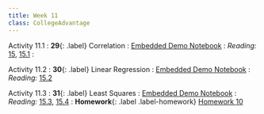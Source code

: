 ```yaml
---
title: Week 11
class: CollegeAdvantage
---
```


Activity 11.1
: **29**{: .label} Correlation
: [Embedded Demo Notebook](https://inclusionbridgedshub.org/hub/user-redirect/git-pull?repo=https%3A%2F%2Fgithub.com%2FInclusion-Bridge%2F2023-DS-College-Advanatge&branch=main&urlpath=tree%2F2023-DS-College-Advanatge%2Flec+notebooks%2Flec27.ipynb)
: _Reading:_ [15](https://inferentialthinking.com/chapters/15/Prediction.html), [15.1](https://inferentialthinking.com/chapters/15/1/Correlation.html)
: <!--[Project 2 Lab Worksheet](#)-->

Activity 11.2
: **30**{: .label} Linear Regression
: [Embedded Demo Notebook](https://inclusionbridgedshub.org/hub/user-redirect/git-pull?repo=https%3A%2F%2Fgithub.com%2FInclusion-Bridge%2F2023-DS-College-Advanatge&branch=main&urlpath=tree%2F2023-DS-College-Advanatge%2Flec+notebooks%2Flec28.ipynb)
: _Reading:_ [15.2](https://inferentialthinking.com/chapters/15/2/Regression_Line.html)

Activity 11.3
: **31**{: .label} Least Squares
: [Embedded Demo Notebook](https://inclusionbridgedshub.org/hub/user-redirect/git-pull?repo=https%3A%2F%2Fgithub.com%2FInclusion-Bridge%2F2023-DS-College-Advanatge&branch=main&urlpath=tree%2F2023-DS-College-Advanatge%2Flec+notebooks%2Flec29.ipynb)
: _Reading:_ [15.3](https://inferentialthinking.com/chapters/15/3/Method_of_Least_Squares.html), [15.4](https://inferentialthinking.com/chapters/15/4/Least_Squares_Regression.html)
: **Homework**{: .label .label-homework} [Homework 10](https://inclusionbridgedshub.org/hub/user-redirect/git-pull?repo=https%3A%2F%2Fgithub.com%2FInclusion-Bridge%2F2023-DS-College-Advanatge&branch=main&urlpath=tree%2F2023-DS-College-Advanatge%2Fmaterials%2Fhw10%2Fstudent%2Fhw10.ipynb)
